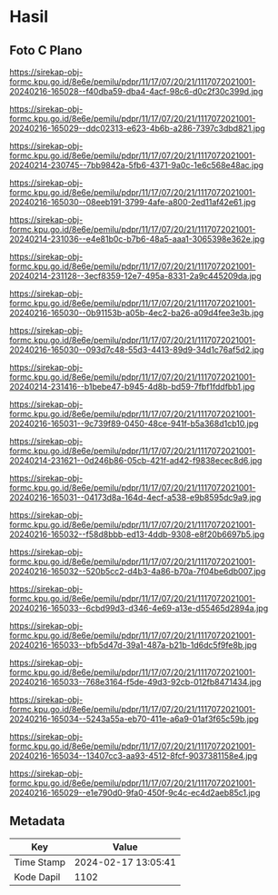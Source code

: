 # Hasil

## Foto C Plano

https://sirekap-obj-formc.kpu.go.id/8e6e/pemilu/pdpr/11/17/07/20/21/1117072021001-20240216-165028--f40dba59-dba4-4acf-98c6-d0c2f30c399d.jpg

https://sirekap-obj-formc.kpu.go.id/8e6e/pemilu/pdpr/11/17/07/20/21/1117072021001-20240216-165029--ddc02313-e623-4b6b-a286-7397c3dbd821.jpg

https://sirekap-obj-formc.kpu.go.id/8e6e/pemilu/pdpr/11/17/07/20/21/1117072021001-20240214-230745--7bb9842a-5fb6-4371-9a0c-1e6c568e48ac.jpg

https://sirekap-obj-formc.kpu.go.id/8e6e/pemilu/pdpr/11/17/07/20/21/1117072021001-20240216-165030--08eeb191-3799-4afe-a800-2ed11af42e61.jpg

https://sirekap-obj-formc.kpu.go.id/8e6e/pemilu/pdpr/11/17/07/20/21/1117072021001-20240214-231036--e4e81b0c-b7b6-48a5-aaa1-3065398e362e.jpg

https://sirekap-obj-formc.kpu.go.id/8e6e/pemilu/pdpr/11/17/07/20/21/1117072021001-20240214-231128--3ecf8359-12e7-495a-8331-2a9c445209da.jpg

https://sirekap-obj-formc.kpu.go.id/8e6e/pemilu/pdpr/11/17/07/20/21/1117072021001-20240216-165030--0b91153b-a05b-4ec2-ba26-a09d4fee3e3b.jpg

https://sirekap-obj-formc.kpu.go.id/8e6e/pemilu/pdpr/11/17/07/20/21/1117072021001-20240216-165030--093d7c48-55d3-4413-89d9-34d1c76af5d2.jpg

https://sirekap-obj-formc.kpu.go.id/8e6e/pemilu/pdpr/11/17/07/20/21/1117072021001-20240214-231416--b1bebe47-b945-4d8b-bd59-7fbf1fddfbb1.jpg

https://sirekap-obj-formc.kpu.go.id/8e6e/pemilu/pdpr/11/17/07/20/21/1117072021001-20240216-165031--9c739f89-0450-48ce-941f-b5a368d1cb10.jpg

https://sirekap-obj-formc.kpu.go.id/8e6e/pemilu/pdpr/11/17/07/20/21/1117072021001-20240214-231621--0d246b86-05cb-421f-ad42-f9838ecec8d6.jpg

https://sirekap-obj-formc.kpu.go.id/8e6e/pemilu/pdpr/11/17/07/20/21/1117072021001-20240216-165031--04173d8a-164d-4ecf-a538-e9b8595dc9a9.jpg

https://sirekap-obj-formc.kpu.go.id/8e6e/pemilu/pdpr/11/17/07/20/21/1117072021001-20240216-165032--f58d8bbb-ed13-4ddb-9308-e8f20b6697b5.jpg

https://sirekap-obj-formc.kpu.go.id/8e6e/pemilu/pdpr/11/17/07/20/21/1117072021001-20240216-165032--520b5cc2-d4b3-4a86-b70a-7f04be6db007.jpg

https://sirekap-obj-formc.kpu.go.id/8e6e/pemilu/pdpr/11/17/07/20/21/1117072021001-20240216-165033--6cbd99d3-d346-4e69-a13e-d55465d2894a.jpg

https://sirekap-obj-formc.kpu.go.id/8e6e/pemilu/pdpr/11/17/07/20/21/1117072021001-20240216-165033--bfb5d47d-39a1-487a-b21b-1d6dc5f9fe8b.jpg

https://sirekap-obj-formc.kpu.go.id/8e6e/pemilu/pdpr/11/17/07/20/21/1117072021001-20240216-165033--768e3164-f5de-49d3-92cb-012fb8471434.jpg

https://sirekap-obj-formc.kpu.go.id/8e6e/pemilu/pdpr/11/17/07/20/21/1117072021001-20240216-165034--5243a55a-eb70-411e-a6a9-01af3f65c59b.jpg

https://sirekap-obj-formc.kpu.go.id/8e6e/pemilu/pdpr/11/17/07/20/21/1117072021001-20240216-165034--13407cc3-aa93-4512-8fcf-9037381158e4.jpg

https://sirekap-obj-formc.kpu.go.id/8e6e/pemilu/pdpr/11/17/07/20/21/1117072021001-20240216-165029--e1e790d0-9fa0-450f-9c4c-ec4d2aeb85c1.jpg


## Metadata

| Key        | Value               |
| ---------- | ------------------- |
| Time Stamp | 2024-02-17 13:05:41 |
| Kode Dapil | 1102                |




